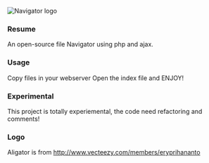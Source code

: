 ![Navigator logo](http://i.imgur.com/ynspsqj.png)


### Resume
An open-source file Navigator using php and ajax.

### Usage
Copy files in your webserver
Open the index file and ENJOY!

### Experimental
This project is totally experiemental, the code need refactoring and comments!

### Logo

Aligator is from http://www.vecteezy.com/members/eryprihananto


